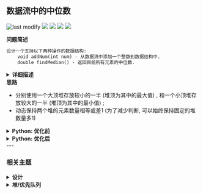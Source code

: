 ## 数据流中的中位数
<!--START_SECTION:badge-->
![last modify](https://img.shields.io/static/v1?label=last%20modify&message=2025-07-08%2016%3A53%3A13&label_color=gray&color=thistle&style=flat-square)
[![](https://img.shields.io/static/v1?label=&message=%E5%9B%B0%E9%9A%BE&label_color=gray&color=yellow&style=flat-square)](../../../README.md#困难)
[![](https://img.shields.io/static/v1?label=&message=%E5%89%91%E6%8C%87Offer&label_color=gray&color=green&style=flat-square)](../../../README.md#剑指offer)
[![](https://img.shields.io/static/v1?label=&message=%E8%AE%BE%E8%AE%A1&label_color=gray&color=blue&style=flat-square)](../../../README.md#设计)
[![](https://img.shields.io/static/v1?label=&message=%E5%A0%86/%E4%BC%98%E5%85%88%E9%98%9F%E5%88%97&label_color=gray&color=blue&style=flat-square)](../../../README.md#堆优先队列)
<!--END_SECTION:badge-->
<!--info
tags: [设计, 堆]
source: 剑指Offer
level: 困难
number: '4100'
name: 数据流中的中位数
companies: []
-->

<summary><b>问题简述</b></summary>

```txt
设计一个支持以下两种操作的数据结构:
    void addNum(int num) - 从数据流中添加一个整数到数据结构中.
    double findMedian() - 返回目前所有元素的中位数.
```

<details><summary><b>详细描述</b></summary>

```txt
如何得到一个数据流中的中位数? 如果从数据流中读出奇数个数值, 那么中位数就是所有数值排序之后位于中间的数值. 如果从数据流中读出偶数个数值, 那么中位数就是所有数值排序之后中间两个数的平均值.

例如,
[2,3,4] 的中位数是 3
[2,3] 的中位数是 (2 + 3) / 2 = 2.5

设计一个支持以下两种操作的数据结构:
    void addNum(int num) - 从数据流中添加一个整数到数据结构中.
    double findMedian() - 返回目前所有元素的中位数.
示例 1:
    输入:
    ["MedianFinder","addNum","addNum","findMedian","addNum","findMedian"]
    [[],[1],[2],[],[3],[]]
    输出: [null,null,null,1.50000,null,2.00000]
示例 2:
    输入:
    ["MedianFinder","addNum","findMedian","addNum","findMedian"]
    [[],[2],[],[3],[]]
    输出: [null,null,2.00000,null,2.50000]

限制:
    最多会对 addNum、findMedian 进行 50000 次调用.

来源: 力扣 (LeetCode)
链接: https://leetcode-cn.com/problems/shu-ju-liu-zhong-de-zhong-wei-shu-lcof
著作权归领扣网络所有. 商业转载请联系官方授权, 非商业转载请注明出处.
```

</details>

<!-- <div align="center"><img src="../../../_assets/xxx.png" height="300" /></div> -->

<summary><b>思路</b></summary>

- 分别使用一个大顶堆存放较小的一半 (堆顶为其中的最大值) , 和一个小顶堆存放较大的一半 (堆顶为其中的最小值) ;
- 动态保持两个堆的元素数量相等或差1 (为了减少判断, 可以始终保持固定的堆数量多1)

<details><summary><b>Python: 优化前</b></summary>

- 这份代码的逻辑非常直白, 看上起也比较啰嗦;

```python
import heapq

class MedianFinder:

    def __init__(self):
        """
        initialize your data structure here.
        """
        self.lo = []  # 大顶堆, 维护小于中位数的部分
        self.hi = []  # 小顶堆, 维护大于中位数的部分
        self.cnt = 0  # 计数

    def addNum(self, num: int) -> None:
        if self.cnt == 0:  # 初始化
            heapq.heappush(self.hi, num)
            self.cnt += 1
            return

        if num > self.findMedian():  # to hi
            if self.cnt % 2:
                heapq.heappush(self.hi, num)
                tmp = heapq.heappop(self.hi)
                heapq.heappush(self.lo, -tmp)
            else:
                heapq.heappush(self.hi, num)
        else:  # to lo
            if self.cnt % 2:
                heapq.heappush(self.lo, -num)
            else:
                heapq.heappush(self.lo, -num)
                tmp = heapq.heappop(self.lo)
                heapq.heappush(self.hi, -tmp)

        self.cnt += 1

    def findMedian(self) -> float:
        if self.cnt % 2:
            return self.hi[0]
        else:
            return (-self.lo[0] + self.hi[0]) / 2

```

</details>


<details><summary><b>Python: 优化后</b></summary>

> [数据流中的中位数 (优先队列 / 堆, 清晰图解) ](https://leetcode-cn.com/problems/shu-ju-liu-zhong-de-zhong-wei-shu-lcof/solution/mian-shi-ti-41-shu-ju-liu-zhong-de-zhong-wei-shu-y/)

```python
from heapq import *

class MedianFinder:
    def __init__(self):
        self.hi = []  # 小顶堆, 保存较大的一半
        self.lo = []  # 大顶堆, 保存较小的一半

    def addNum(self, num: int) -> None:
        # 开始时, 都为 0, 先存入 self.lo, 在转移到 self.hi
        if len(self.hi) == len(self.lo):
            heappush(self.lo, -num)
            heappush(self.hi, -heappop(self.lo))
        else:
            heappush(self.hi, num)
            heappush(self.lo, -heappop(self.hi))  


    def findMedian(self) -> float:
        if len(self.hi) != len(self.lo):
            return self.hi[0]
        else:
            return (-self.lo[0] + self.hi[0]) / 2

```

</details>
<!--START_SECTION:relate-->
---

### 相关主题

<details><summary><b>设计</b></summary>

> [[中等, 剑指Offer] 队列的最大值](../../2022/01/剑指Offer_5902_中等_队列的最大值.md)  
> [[中等, 牛客] 字典树的实现](../../2022/05/牛客_0124_中等_字典树的实现.md)  
  > 
> [[困难, 牛客] 设计LFU缓存结构 🔥](../../2022/04/牛客_0094_困难_设计LFU缓存结构.md)  
> [[困难, 牛客] 设计LRU缓存结构 🔥](../../2022/04/牛客_0093_困难_设计LRU缓存结构.md)  
  > 
> [[简单, 剑指Offer] 包含min函数的栈](../11/剑指Offer_3000_简单_包含min函数的栈.md)  
> [[简单, 剑指Offer] 用两个栈实现队列](../11/剑指Offer_0900_简单_用两个栈实现队列.md)  
  > 

</details>
<details><summary><b>堆/优先队列</b></summary>

> [[中等, 剑指Offer2] 数组中的第K大的数字](../../2022/09/剑指Offer2_076_中等_数组中的第K大的数字.md)  
> [[中等, 牛客] 字符串出现次数的TopK问题](../../2022/04/牛客_0097_中等_字符串出现次数的TopK问题.md)  
  > 
> [[困难, LeetCode] 合并K个升序链表 🔥](../../2022/10/LeetCode_0023_困难_合并K个升序链表.md)  
> [[困难, LeetCode] 滑动窗口最大值 🔥](../../2022/10/LeetCode_0239_困难_滑动窗口最大值.md)  
> [[困难, 牛客] 合并k个已排序的链表](../../2022/03/牛客_0051_困难_合并k个已排序的链表.md)  
> [[困难, 牛客] 滑动窗口的最大值](../../2022/03/牛客_0082_困难_滑动窗口的最大值.md)  
  > 
> [[简单, 剑指Offer] 最小的k个数（partition操作） 🔥](剑指Offer_4000_简单_最小的k个数（partition操作）.md)  
> [[简单, 牛客] 三个数的最大乘积](../../2022/04/牛客_0106_简单_三个数的最大乘积.md)  
  > 

</details>
<!--END_SECTION:relate-->